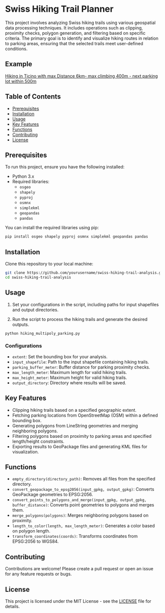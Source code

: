 
# Swiss Hiking Trail Planner

This project involves analyzing Swiss hiking trails using various geospatial data processing techniques. It includes operations such as clipping, proximity checks, polygon generation, and filtering based on specific criteria. The primary goal is to identify and visualize hiking routes in relation to parking areas, ensuring that the selected trails meet user-defined conditions.

## Example
[Hiking in Ticino with max Distance 6km- max climbing 400m - next parking lot within 500m](https://s.geo.admin.ch/hw0827f8188j)


## Table of Contents

- [Prerequisites](#prerequisites)
- [Installation](#installation)
- [Usage](#usage)
- [Key Features](#key-features)
- [Functions](#functions)
- [Contributing](#contributing)
- [License](#license)

## Prerequisites

To run this project, ensure you have the following installed:

- Python 3.x
- Required libraries:
  - `osgeo`
  - `shapely`
  - `pyproj`
  - `osmnx`
  - `simplekml`
  - `geopandas`
  - `pandas`

You can install the required libraries using pip:

```bash
pip install osgeo shapely pyproj osmnx simplekml geopandas pandas
```

## Installation

Clone this repository to your local machine:

```bash
git clone https://github.com/yourusername/swiss-hiking-trail-analysis.git
cd swiss-hiking-trail-analysis
```

## Usage

1. Set your configurations in the script, including paths for input shapefiles and output directories.

2. Run the script to process the hiking trails and generate the desired outputs.
 
```bash
python hiking_multipoly_parking.py
```

### Configurations

- `extent`: Set the bounding box for your analysis.
- `input_shapefile`: Path to the input shapefile containing hiking trails.
- `parking_buffer_meter`: Buffer distance for parking proximity checks.
- `max_length_meter`: Maximum length for valid hiking trails.
- `max_height_meter`: Maximum height for valid hiking trails.
- `output_directory`: Directory where results will be saved.

## Key Features

- Clipping hiking trails based on a specified geographic extent.
- Fetching parking locations from OpenStreetMap (OSM) within a defined bounding box.
- Generating polygons from LineString geometries and merging neighboring polygons.
- Filtering polygons based on proximity to parking areas and specified length/height constraints.
- Exporting results to GeoPackage files and generating KML files for visualization.

## Functions

- `empty_directory(directory_path)`: Removes all files from the specified directory.
- `convert_geopackage_to_epsg2056(input_gpkg, output_gpkg)`: Converts GeoPackage geometries to EPSG:2056.
- `convert_points_to_polygons_and_merge(input_gpkg, output_gpkg, buffer_distance)`: Converts point geometries to polygons and merges them.
- `merge_polygons(polygons)`: Merges neighboring polygons based on proximity.
- `length_to_color(length, max_length_meter)`: Generates a color based on polygon length.
- `transform_coordinates(coords)`: Transforms coordinates from EPSG:2056 to WGS84.

## Contributing

Contributions are welcome! Please create a pull request or open an issue for any feature requests or bugs.

## License

This project is licensed under the MIT License - see the [LICENSE](LICENSE) file for details.
```

